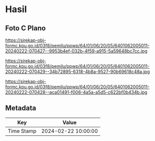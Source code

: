 # Hasil

## Foto C Plano

https://sirekap-obj-formc.kpu.go.id/03f8/pemilu/ppwp/64/01/06/20/05/6401062005011-20240222-070427--9953b4ef-032b-4f59-a915-5a59648bc7cc.jpg

https://sirekap-obj-formc.kpu.go.id/03f8/pemilu/ppwp/64/01/06/20/05/6401062005011-20240222-070429--34b72895-6318-4b8a-9527-90b69618c48a.jpg

https://sirekap-obj-formc.kpu.go.id/03f8/pemilu/ppwp/64/01/06/20/05/6401062005011-20240222-070428--aca01491-f006-4a5a-a5d5-c622bf0b434b.jpg


## Metadata

| Key        | Value               |
| ---------- | ------------------- |
| Time Stamp | 2024-02-22 10:00:00 |



